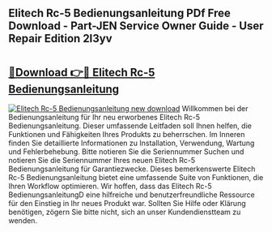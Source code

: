## Elitech Rc-5 Bedienungsanleitung PDf Free Download - Part-JEN Service Owner Guide - User Repair Edition 2I3yv

# <h2><a href="http://df0hmf.blite.top/?on=Elitech+Rc-5+Bedienungsanleitung">🔗Download 👉🔴 Elitech Rc-5 Bedienungsanleitung</a></h2>

[![Elitech Rc-5 Bedienungsanleitung new download](https://i.imgur.com/lujVjoI.png)](http://df0hmf.blite.top/?on=Elitech+Rc-5+Bedienungsanleitung)
Willkommen bei der Bedienungsanleitung für Ihr neu erworbenes Elitech Rc-5 Bedienungsanleitung. Dieser umfassende Leitfaden soll Ihnen helfen, die Funktionen und Fähigkeiten Ihres Produkts zu beherrschen. Im Inneren finden Sie detaillierte Informationen zu Installation, Verwendung, Wartung und Fehlerbehebung. Bitte notieren Sie die Seriennummer Suchen und notieren Sie die Seriennummer Ihres neuen Elitech Rc-5 Bedienungsanleitung für Garantiezwecke. Dieses bemerkenswerte Elitech Rc-5 Bedienungsanleitung bietet eine umfassende Suite von Funktionen, die Ihren Workflow optimieren. Wir hoffen, dass das Elitech Rc-5 BedienungsanleitungD eine hilfreiche und benutzerfreundliche Ressource für den Einstieg in Ihr neues Produkt war. Sollten Sie Hilfe oder Klärung benötigen, zögern Sie bitte nicht, sich an unser Kundendienstteam zu wenden.
